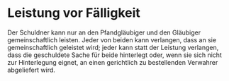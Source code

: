 # Leistung vor Fälligkeit

Der Schuldner kann nur an den Pfandgläubiger und den Gläubiger gemeinschaftlich leisten. Jeder von beiden kann verlangen, dass an sie gemeinschaftlich geleistet wird; jeder kann statt der Leistung verlangen, dass die geschuldete Sache für beide hinterlegt oder, wenn sie sich nicht zur Hinterlegung eignet, an einen gerichtlich zu bestellenden Verwahrer abgeliefert wird.
